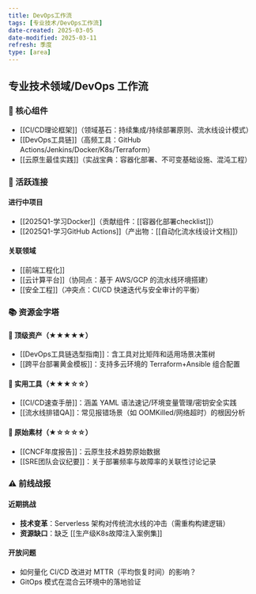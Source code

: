 ```yaml
---
title: DevOps工作流
tags: [专业技术/DevOps工作流]
date-created: 2025-03-05
date-modified: 2025-03-11
refresh: 季度
type: [area]
---
```


## 专业技术领域/DevOps 工作流

### 🧱 核心组件

- [[CI/CD理论框架]]（领域基石：持续集成/持续部署原则、流水线设计模式）
- [[DevOps工具链]]（高频工具：GitHub Actions/Jenkins/Docker/K8s/Terraform）
- [[云原生最佳实践]]（实战宝典：容器化部署、不可变基础设施、混沌工程）

### 🔄 活跃连接

#### 进行中项目

- [[2025Q1-学习Docker]]（贡献组件：[[容器化部署checklist]]）
- [[2025Q1-学习GitHub Actions]]（产出物：[[自动化流水线设计文档]]）

#### 关联领域

- [[前端工程化]]
- [[云计算平台]]（协同点：基于 AWS/GCP 的流水线环境搭建）
- [[安全工程]]（冲突点：CI/CD 快速迭代与安全审计的平衡）

### 📚 资源金字塔

#### 🌟 顶级资产（★★★★★）

- [[DevOps工具链选型指南]]：含工具对比矩阵和适用场景决策树
- [[跨平台部署黄金模板]]：支持多云环境的 Terraform+Ansible 组合配置

#### 💼 实用工具（★★★☆☆）

- [[CI/CD速查手册]]：涵盖 YAML 语法速记/环境变量管理/密钥安全实践
- [[流水线排错QA]]：常见报错场景（如 OOMKilled/网络超时）的根因分析

#### 🧩 原始素材（★☆☆☆☆）

- [[CNCF年度报告]]：云原生技术趋势原始数据
- [[SRE团队会议纪要]]：关于部署频率与故障率的关联性讨论记录

### ⚠️ 前线战报

#### 近期挑战

- **技术变革**：Serverless 架构对传统流水线的冲击（需重构构建逻辑）
- **资源缺口**：缺乏 [[生产级K8s故障注入案例集]]

#### 开放问题

- 如何量化 CI/CD 改进对 MTTR（平均恢复时间）的影响？
- GitOps 模式在混合云环境中的落地验证
